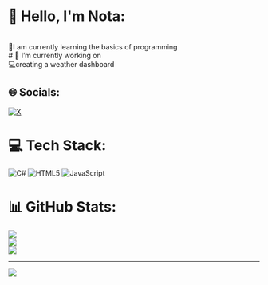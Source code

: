# 👋 Hello, I'm Nota:
<br>📕I am currently learning the basics of programming<br> # 🔭 I’m currently working on<br>💻creating a weather dashboard<br>


## 🌐 Socials:
[![X](https://img.shields.io/badge/X-black.svg?logo=X&logoColor=white)](https://x.com/nota-codes) 

# 💻 Tech Stack:
![C#](https://img.shields.io/badge/c%23-%23239120.svg?style=for-the-badge&logo=csharp&logoColor=white) ![HTML5](https://img.shields.io/badge/html5-%23E34F26.svg?style=for-the-badge&logo=html5&logoColor=white) ![JavaScript](https://img.shields.io/badge/javascript-%23323330.svg?style=for-the-badge&logo=javascript&logoColor=%23F7DF1E)
# 📊 GitHub Stats:
![](https://github-readme-stats.vercel.app/api?username=nota-codes&theme=dark&hide_border=true&include_all_commits=true&count_private=true)<br/>
![](https://github-readme-streak-stats.herokuapp.com/?user=nota-codes&theme=dark&hide_border=true)<br/>
![](https://github-readme-stats.vercel.app/api/top-langs/?username=nota-codes&theme=dark&hide_border=true&include_all_commits=true&count_private=true&layout=compact)

---
[![](https://visitcount.itsvg.in/api?id=nota-codes&icon=0&color=1)](https://visitcount.itsvg.in)

<!-- Proudly created with GPRM ( https://gprm.itsvg.in ) -->
